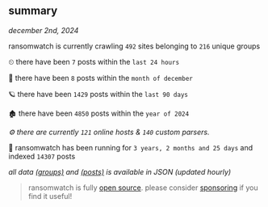 
## summary
_december 2nd, 2024_

ransomwatch is currently crawling `492` sites belonging to `216` unique groups

⏲ there have been `7` posts within the `last 24 hours`

🦈 there have been `8` posts within the `month of december`

🪐 there have been `1429` posts within the `last 90 days`

🏚 there have been `4850` posts within the `year of 2024`

_⚙️ there are currently `121` online hosts & `140` custom parsers._

🦕 ransomwatch has been running for `3 years, 2 months and 25 days` and indexed `14307` posts

_all data  [(groups)](http://ransomwhat.telemetry.ltd/groups) and [(posts)](http://ransomwhat.telemetry.ltd/posts) is available in JSON (updated hourly)_

> ransomwatch is fully [open source](https://github.com/joshhighet/ransomwatch#ransomwatch--). please consider [sponsoring](https://github.com/sponsors/joshhighet) if you find it useful!
